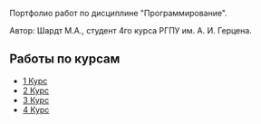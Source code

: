 Портфолио работ по дисциплине "Программирование".

Автор: Шардт М.А., студент 4го курса РГПУ им. А. И. Герцена.


## Работы по курсам

- [1 Курс](posts/year1)
- [2 Курс](posts/year2)
- [3 Курс](posts/year3)
- [4 Курс](posts/year4)